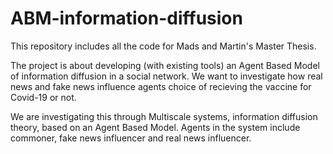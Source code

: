 # ABM-information-diffusion
This repository includes all the code for Mads and Martin's Master Thesis. 

The project is about developing (with existing tools) an Agent Based Model of information diffusion in a social network. 
We want to investigate how real news and fake news influence agents choice of recieving the vaccine for Covid-19 or not. 

We are investigating this through Multiscale systems, information diffusion theory, based on an Agent Based Model. 
Agents in the system include commoner, fake news influencer and real news influencer. 
